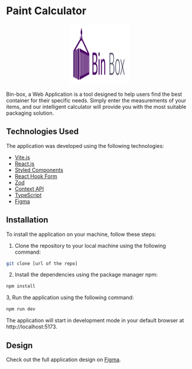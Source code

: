 # Paint Calculator

<div align="center">
 <img  src="./src/assets/Logo.svg" style="background: white; padding:12px; border-radius: 8px" alt="ts" width="140"  height="140" />
</div>

Bin-box, a Web Application is a tool designed to help users find the best container for their specific needs. Simply enter the measurements of your items, and our intelligent calculator will provide you with the most suitable packaging solution.

## Technologies Used

The application was developed using the following technologies:

- [Vite.js](https://vitejs.dev/)
- [React.js](https://reactjs.org/)
- [Styled Components](https://styled-components.com/)
- [React Hook Form](https://react-hook-form.com/)
- [Zod](https://github.com/vriad/zod)
- [Context API](https://reactjs.org/docs/context.html)
- [TypeScript](https://www.typescriptlang.org/)
- [Figma](https://www.figma.com/)

## Installation

To install the application on your machine, follow these steps:

1. Clone the repository to your local machine using the following command:

```sh
git clone [url of the repo]
```

2. Install the dependencies using the package manager npm:

```sh
npm install

```

3, Run the application using the following command:

```sh
npm run dev

```

The application will start in development mode in your default browser at http://localhost:5173.

## Design

Check out the full application design on [Figma](https://www.figma.com/file/JP4ylZCYzAXaiFFXgWImEe/PaintColor?t=mavol0UQs7ydnqvj-1).
